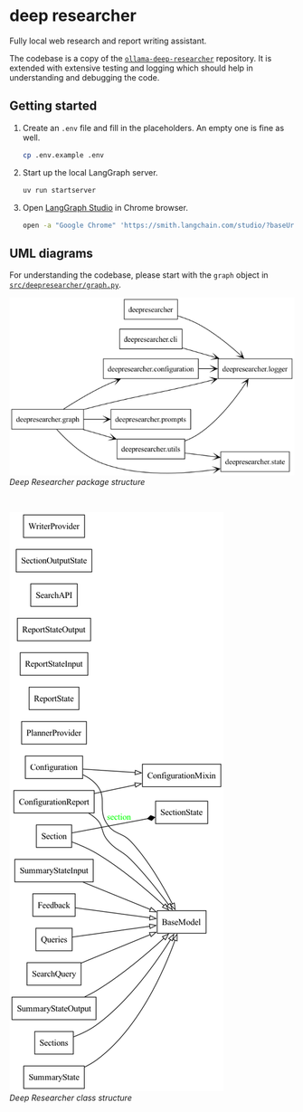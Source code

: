 # deep researcher

Fully local web research and report writing assistant.

The codebase is a copy of the [`ollama-deep-researcher`](https://github.com/langchain-ai/ollama-deep-researcher) repository. It is extended with extensive testing and logging which should help in understanding and debugging the code.

## Getting started
1. Create an `.env` file and fill in the placeholders. An empty one is fine as well.
    ```bash
    cp .env.example .env
    ```
2. Start up the local LangGraph server.
    ```bash
    uv run startserver
    ```
3. Open [LangGraph Studio](https://smith.langchain.com/studio/?baseUrl=http://127.0.0.1:2024) in Chrome browser.
    ```bash
    open -a "Google Chrome" 'https://smith.langchain.com/studio/?baseUrl=http://127.0.0.1:2024'
    ```

## UML diagrams

For understanding the codebase, please start with the `graph` object in [`src/deepresearcher/graph.py`](src/deepresearcher/graph.py).

![package diagram](./uml/packages.png "Deep Researcher package structure")
<br>*Deep Researcher package structure*

<br>

![class diagram](./uml/classes.png "Deep Researcher class structure")
<br>*Deep Researcher class structure*
